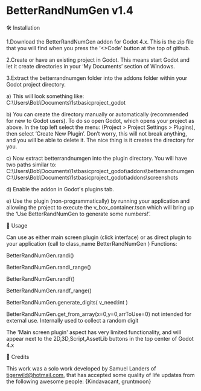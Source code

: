# BetterRandNumGen v1.4

🛠️ Installation

1.Download the BetterRandNumGen addon for Godot 4.x. This is the zip file that you will find when you press the ‘<>Code’ button at the top of github.

2.Create or have an existing project in Godot. This means start Godot and let it create directories in your ‘My Documents’ section of Windows.

3.Extract the betterrandnumgen folder into the addons folder within your Godot project directory.

  a) This will look something like: C:\Users\Bob\Documents\1stbasicproject_godot
  
  b) You can create the directory manually or automatically (recommended for new to Godot users). To do so open Godot, which opens your project as above. In the top left select the menu: (Project > Project Settings > Plugins), then select ‘Create New Plugin’. Don’t worry, this will not break anything, and you will be able to delete it. The nice thing is it creates the directory for you. 
  
  c) Now extract betterrandnumgen into the plugin directory. You will have two paths similar to:
C:\Users\Bob\Documents\1stbasicproject_godot\addons\betterrandnumgen
C:\Users\Bob\Documents\1stbasicproject_godot\addons\screenshots

  d) Enable the addon in Godot's plugins tab.
  
  e) Use the plugin (non-programmatically) by running your application and allowing the project to execute the v_box_container.tscn which will bring up the ‘Use BetterRandNumGen to generate some numbers!’.

📖 Usage

Can use as either main screen plugin (click interface) or as direct plugin to your application (call to class_name BetterRandNumGen )
Functions:

   BetterRandNumGen.randi()
   
   BetterRandNumGen.randi_range()
   
   BetterRandNumGen.randf()
   
   BetterRandNumGen.randf_range()
   
   BetterRandNumGen.generate_digits( v_need:int )
   
   BetterRandNumGen.get_from_array(x=0,y=0,arrToUse=0)	not intended for external use. Internally used to collect a random digit

The 'Main screen plugin' aspect has very limited functionality, and will appear next to the 2D,3D,Script,AssetLib buttons in the top center of Godot 4.x

💖 Credits

This work was a solo work developed by Samuel Landers of tigerwild@hotmail.com, that has accepted some quality of life updates from the following awesome people: {Kindavacant, gruntmoon}
